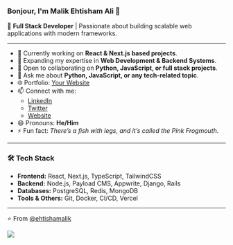 ### Bonjour, I'm Malik Ehtisham Ali 👋

🚀 **Full Stack Developer** | Passionate about building scalable web applications with modern frameworks.

---

- 🔭 Currently working on **React & Next.js based projects**.  
- 🌱 Expanding my expertise in **Web Development & Backend Systems**.  
- 👯 Open to collaborating on **Python, JavaScript, or full stack projects**.  
- 💬 Ask me about **Python, JavaScript, or any tech-related topic**.  
- 🌐 Portfolio: [Your Website](https://your-website.com) <!-- 🔗 Replace with your website link -->
- 📫 Connect with me:  
  - [LinkedIn](https://www.linkedin.com/in/ehtishamalik)  
  - [Twitter](https://twitter.com/ehtishamalik)
  - [Website](https://ehtishamalik.com)  
- 😄 Pronouns: **He/Him**  
- ⚡ Fun fact: *There’s a fish with legs, and it’s called the Pink Frogmouth.*  

---

### 🛠 Tech Stack
- **Frontend:** React, Next.js, TypeScript, TailwindCSS  
- **Backend:** Node.js, Payload CMS, Appwrite, Django, Rails  
- **Databases:** PostgreSQL, Redis, MongoDB  
- **Tools & Others:** Git, Docker, CI/CD, Vercel  

---

⭐️ From [@ehtishamalik](https://github.com/ehtishamalik)


<img src="https://github-readme-stats.vercel.app/api?username=ehtishamalik&&show_icons=true&title_color=ffffff&icon_color=bb2acf&text_color=daf7dc&bg_color=151515">
